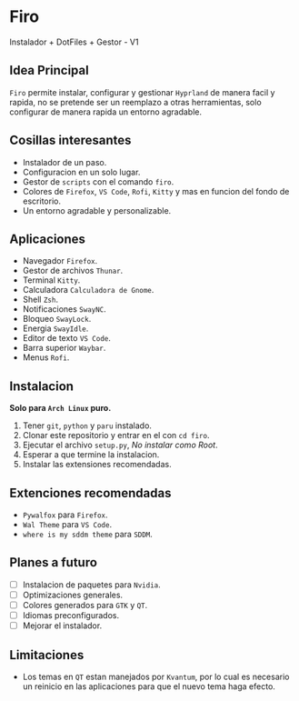 # Firo

Instalador + DotFiles + Gestor - V1

## Idea Principal

```Firo``` permite instalar, configurar y gestionar ```Hyprland``` de manera facil y rapida, no se pretende ser un reemplazo a otras herramientas, solo configurar de manera rapida un entorno agradable.

## Cosillas interesantes

- Instalador de un paso.
- Configuracion en un solo lugar.
- Gestor de ```scripts``` con el comando ```firo```.
- Colores de ```Firefox```, ```VS Code```, ```Rofi```, ```Kitty``` y mas en funcion del fondo de escritorio.
- Un entorno agradable y personalizable.

## Aplicaciones

- Navegador ```Firefox```.
- Gestor de archivos ```Thunar```.
- Terminal ```Kitty```.
- Calculadora ```Calculadora de Gnome```.
- Shell ```Zsh```.
- Notificaciones ```SwayNC```.
- Bloqueo ```SwayLock```.
- Energia ```SwayIdle```.
- Editor de texto ```VS Code```.
- Barra superior ```Waybar```.
- Menus ```Rofi```.

## Instalacion

__Solo para ```Arch Linux``` puro.__

1. Tener ```git```, ```python``` y ```paru``` instalado.
2. Clonar este repositorio y entrar en el con ```cd firo```.
3. Ejecutar el archivo ```setup.py```, *No instalar como Root*.
4. Esperar a que termine la instalacion.
5. Instalar las extensiones recomendadas.

## Extenciones recomendadas

- ```Pywalfox``` para ```Firefox```.
- ```Wal Theme``` para ```VS Code```.
- ```where is my sddm theme``` para ```SDDM```.

## Planes a futuro

- [ ] Instalacion de paquetes para ```Nvidia```.
- [ ] Optimizaciones generales.
- [ ] Colores generados para ```GTK``` y ```QT```.
- [ ] Idiomas preconfigurados.
- [ ] Mejorar el instalador.

## Limitaciones
- Los temas en ```QT``` estan manejados por ```Kvantum```, por lo cual es necesario un reinicio en las aplicaciones para que el nuevo tema haga efecto.

